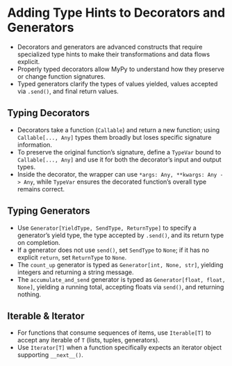 # Adding Type Hints to Decorators and Generators

- Decorators and generators are advanced constructs that require specialized type hints to make their transformations and data flows explicit.
- Properly typed decorators allow MyPy to understand how they preserve or change function signatures.
- Typed generators clarify the types of values yielded, values accepted via `.send()`, and final return values.

## Typing Decorators

- Decorators take a function (`Callable`) and return a new function; using `Callable[..., Any]` types them broadly but loses specific signature information.
- To preserve the original function’s signature, define a `TypeVar` bound to `Callable[..., Any]` and use it for both the decorator’s input and output types.
- Inside the decorator, the wrapper can use `*args: Any, **kwargs: Any -> Any`, while `TypeVar` ensures the decorated function’s overall type remains correct.

## Typing Generators

- Use `Generator[YieldType, SendType, ReturnType]` to specify a generator’s yield type, the type accepted by `.send()`, and its return type on completion.
- If a generator does not use `send()`, set `SendType` to `None`; if it has no explicit `return`, set `ReturnType` to `None`.
- The `count_up` generator is typed as `Generator[int, None, str]`, yielding integers and returning a string message.
- The `accumulate_and_send` generator is typed as `Generator[float, float, None]`, yielding a running total, accepting floats via `send()`, and returning nothing.

## Iterable & Iterator

- For functions that consume sequences of items, use `Iterable[T]` to accept any iterable of `T` (lists, tuples, generators).
- Use `Iterator[T]` when a function specifically expects an iterator object supporting `__next__()`.
